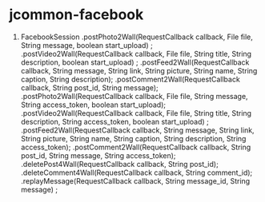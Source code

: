 jcommon-facebook
================

1. FacebookSession
 .postPhoto2Wall(RequestCallback callback, File file, String message, boolean start_upload) ;
 .postVideo2Wall(RequestCallback callback, File file, String title, String description,  boolean start_upload) ;
 .postFeed2Wall(RequestCallback callback, String message, String link, String picture, String name, String caption, String description);
 .postComment2Wall(RequestCallback callback, String post_id, String message);
 .postPhoto2Wall(RequestCallback callback, File file, String message, String access_token, boolean start_upload);
 .postVideo2Wall(RequestCallback callback, File file, String title, String description,  String access_token, boolean start_upload) ;
 .postFeed2Wall(RequestCallback callback, String message, String link, String picture, String name, String caption, String description, String access_token);
 .postComment2Wall(RequestCallback callback, String post_id, String message, String access_token);
 .deletePost4Wall(RequestCallback callback, String post_id);
 .deleteComment4Wall(RequestCallback callback, String comment_id);
 .replayMessage(RequestCallback callback, String message_id, String message) ;
